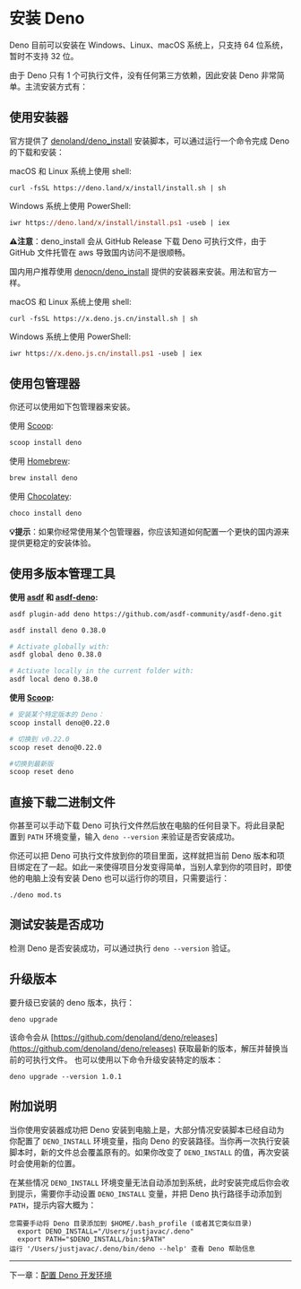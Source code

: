 # 安装 Deno

Deno 目前可以安装在 Windows、Linux、macOS 系统上，只支持 64 位系统，暂时不支持 32 位。

由于 Deno 只有 1 个可执行文件，没有任何第三方依赖，因此安装 Deno 非常简单。主流安装方式有：

## 使用安装器

官方提供了 [denoland/deno_install](https://github.com/denoland/deno_install) 安装脚本，可以通过运行一个命令完成 Deno 的下载和安装：

macOS 和 Linux 系统上使用 shell:

```shell
curl -fsSL https://deno.land/x/install/install.sh | sh
```

Windows 系统上使用 PowerShell:

```ps
iwr https://deno.land/x/install/install.ps1 -useb | iex
```

**⚠️注意**：deno_install 会从 GitHub Release 下载 Deno 可执行文件，由于 GitHub 文件托管在 aws 导致国内访问不是很顺畅。

国内用户推荐使用 [denocn/deno_install](https://github.com/denocn/deno_install) 提供的安装器来安装。用法和官方一样。

macOS 和 Linux 系统上使用 shell:

```shell
curl -fsSL https://x.deno.js.cn/install.sh | sh
```

Windows 系统上使用 PowerShell:

```ps
iwr https://x.deno.js.cn/install.ps1 -useb | iex
```

## 使用包管理器

你还可以使用如下包管理器来安装。

使用 [Scoop](https://scoop.sh):

```powershell
scoop install deno
```

使用 [Homebrew](https://formulae.brew.sh/formula/deno):

```sh
brew install deno
```

使用 [Chocolatey](https://chocolatey.org/packages/deno):

```powershell
choco install deno
```

**💡提示**：如果你经常使用某个包管理器，你应该知道如何配置一个更快的国内源来提供更稳定的安装体验。

## 使用多版本管理工具

**使用 [asdf](https://asdf-vm.com) 和 [asdf-deno](https://github.com/asdf-community/asdf-deno):**

```sh
asdf plugin-add deno https://github.com/asdf-community/asdf-deno.git

asdf install deno 0.38.0

# Activate globally with:
asdf global deno 0.38.0

# Activate locally in the current folder with:
asdf local deno 0.38.0
```

**使用 [Scoop](https://github.com/lukesampson/scoop/wiki/Switching-Ruby-And-Python-Versions):**

```sh
# 安装某个特定版本的 Deno：
scoop install deno@0.22.0

# 切换到 v0.22.0
scoop reset deno@0.22.0

#切换到最新版
scoop reset deno
```

## 直接下载二进制文件

你甚至可以手动下载 Deno 可执行文件然后放在电脑的任何目录下。将此目录配置到 `PATH` 环境变量，输入 `deno --version` 来验证是否安装成功。

你还可以把 Deno 可执行文件放到你的项目里面，这样就把当前 Deno 版本和项目绑定在了一起。如此一来使得项目分发变得简单，当别人拿到你的项目时，即使他的电脑上没有安装 Deno 也可以运行你的项目，只需要运行：

```shell
./deno mod.ts
```

## 测试安装是否成功

检测 Deno 是否安装成功，可以通过执行 `deno --version` 验证。

## 升级版本

要升级已安装的 deno 版本，执行：

```shell
deno upgrade
```

该命令会从 [https://github.com/denoland/deno/releases](https://github.com/denoland/deno/releases) 获取最新的版本，解压并替换当前的可执行文件。
也可以使用以下命令升级安装特定的版本：

```shell
deno upgrade --version 1.0.1
``` 

## 附加说明

当你使用安装器成功把 Deno 安装到电脑上是，大部分情况安装脚本已经自动为你配置了 `DENO_INSTALL` 环境变量，指向 Deno 的安装路径。当你再一次执行安装脚本时，新的文件总会覆盖原有的。如果你改变了 `DENO_INSTALL` 的值，再次安装时会使用新的位置。

在某些情况 `DENO_INSTALL` 环境变量无法自动添加到系统，此时安装完成后你会收到提示，需要你手动设置 `DENO_INSTALL` 变量，并把 Deno 执行路径手动添加到 `PATH`，提示内容大概为：

```plain
您需要手动将 Deno 目录添加到 $HOME/.bash_profile (或者其它类似目录)
  export DENO_INSTALL="/Users/justjavac/.deno"
  export PATH="$DENO_INSTALL/bin:$PATH"
运行 '/Users/justjavac/.deno/bin/deno --help' 查看 Deno 帮助信息
```

----

下一章：[配置 Deno 开发环境](./setup-environment.md)
